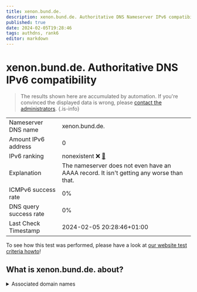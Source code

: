 ```yaml
---
title: xenon.bund.de.
description: xenon.bund.de. Authoritative DNS Nameserver IPv6 compatibility
published: true
date: 2024-02-05T19:28:46
tags: authdns, rank6
editor: markdown
---
```


# xenon.bund.de. Authoritative DNS IPv6 compatibility

> The results shown here are accumulated by automation. If you're convinced the displayed data is wrong, please [contact the administrators](/howto/chat). 
{.is-info}




|   |   |
| - | - |
| Nameserver DNS name | xenon.bund.de.
| Amount IPv6 address | 0
| IPv6 ranking | nonexistent :x: [🔗](/howto/ranking) |
| Explanation | The nameserver does not even have an AAAA record. It isn't getting any worse than that. |
| ICMPv6 success rate | 0%|
| DNS query success rate | 0% |
| Last Check Timestamp | 2024-02-05 20:28:46+01:00 |

To see how this test was performed, please have a look at [our website test criteria howto](/howto/testcriteria/authdns)!


## What is xenon.bund.de. about?






<details>
<summary>Associated domain names</summary>

bmdv.bund.de

verwaltung.bund.de

www.bfdi.bund.de

www.bmi.bund.de

www.bmwsb.bund.de

www.bsg.bund.de

</details>
